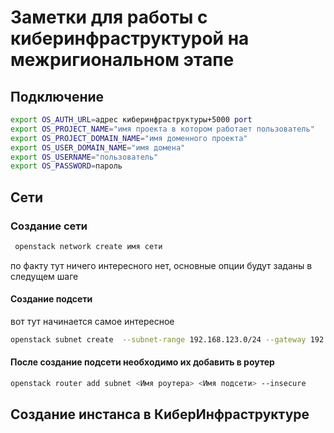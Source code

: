 # Заметки для работы с киберинфраструктурой на межригиональном этапе
## Подключение
``` bash
export OS_AUTH_URL=адрес киберинфраструктуры+5000 port
export OS_PROJECT_NAME="имя проекта в котором работает пользователь"
export OS_PROJECT_DOMAIN_NAME="имя доменного проекта"
export OS_USER_DOMAIN_NAME="имя домена"
export OS_USERNAME="пользователь"
export OS_PASSWORD=пароль
```
## Сети 
### Создание сети
``` bash
 openstack network create имя сети
```
по факту тут ничего интересного нет, основные опции будут заданы в следущем шаге
#### Создание подсети
вот тут начинается самое интересное
``` bash
openstack subnet create  --subnet-range 192.168.123.0/24 --gateway 192.168.123.1  --network  netname  namesubnet --insecure
```
#### После создание подсети необходимо их добавить в роутер 
``` bash
openstack router add subnet <Имя роутера> <Имя подсети> --insecure
```
## Создание инстанса в КиберИнфраструктуре




